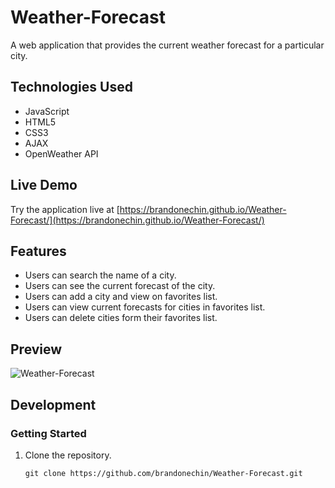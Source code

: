 # Weather-Forecast

A web application that provides the current weather forecast for a particular city.

## Technologies Used

- JavaScript
- HTML5
- CSS3
- AJAX
- OpenWeather API

## Live Demo

Try the application live at [https://brandonechin.github.io/Weather-Forecast/](https://brandonechin.github.io/Weather-Forecast/)

## Features

- Users can search the name of a city.
- Users can see the current forecast of the city.
- Users can add a city and view on favorites list.
- Users can view current forecasts for cities in favorites list.
- Users can delete cities form their favorites list.

## Preview

![Weather-Forecast](images/preview.gif)

## Development

### Getting Started

1. Clone the repository.

    ```shell
    git clone https://github.com/brandonechin/Weather-Forecast.git
    ```
